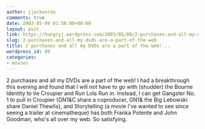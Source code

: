 ```yaml
---
author: jjackunrau
comments: true
date: 2003-05-09 01:58:00+00:00
layout: post
link: https://hungryj.wordpress.com/2003/05/08/2-purchases-and-all-my-dvds-are-a-part-of-the-web/
slug: 2-purchases-and-all-my-dvds-are-a-part-of-the-web
title: 2 purchases and all my DVDs are a part of the web!...
wordpress_id: 89
categories:
- movies
---
```


2 purchases and all my DVDs are a part of the web!  I had a breakthrough this evening and found that I will not have to go with (shudder) the Bourne Identity to tie Croupier and Run Lola Run in.  Instead, I can get Gangster No. 1 to pull in Croupier (GN1&C share a coproducer, GN1& the Big Lebowski share Daniel Thewlis), and Storytelling (a movie I've wanted to see since seeing a trailer at cinematheque) has both Franka Potente and John Goodman, who's all over my web.  So satisfying.
